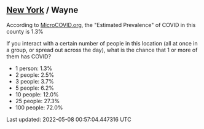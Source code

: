 
## [New York](/united-states/new-york) / Wayne

According to [MicroCOVID.org](http://microcovid.org),
the "Estimated Prevalence" of COVID in this county is 1.3%

If you interact with a certain number of people in this location
(all at once in a group, or spread out across the day), what is the chance that
1 or more of them has COVID?

- 1 person: 1.3%
- 2 people: 2.5%
- 3 people: 3.7%
- 5 people: 6.2%
- 10 people: 12.0%
- 25 people: 27.3%
- 100 people: 72.0%

Last updated: 2022-05-08 00:57:04.447316 UTC
